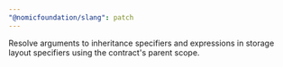 ```yaml
---
"@nomicfoundation/slang": patch
---
```


Resolve arguments to inheritance specifiers and expressions in storage layout specifiers using the contract's parent scope.
